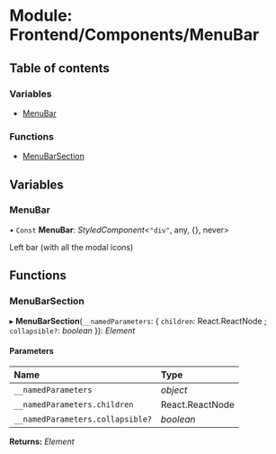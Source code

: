 # Module: Frontend/Components/MenuBar

## Table of contents

### Variables

- [MenuBar](frontend_components_menubar.md#menubar)

### Functions

- [MenuBarSection](frontend_components_menubar.md#menubarsection)

## Variables

### MenuBar

• `Const` **MenuBar**: _StyledComponent_<`"div"`, any, {}, never\>

Left bar (with all the modal icons)

## Functions

### MenuBarSection

▸ **MenuBarSection**(`__namedParameters`: { `children`: React.ReactNode ; `collapsible?`: _boolean_ }): _Element_

#### Parameters

| Name                             | Type            |
| :------------------------------- | :-------------- |
| `__namedParameters`              | _object_        |
| `__namedParameters.children`     | React.ReactNode |
| `__namedParameters.collapsible?` | _boolean_       |

**Returns:** _Element_

